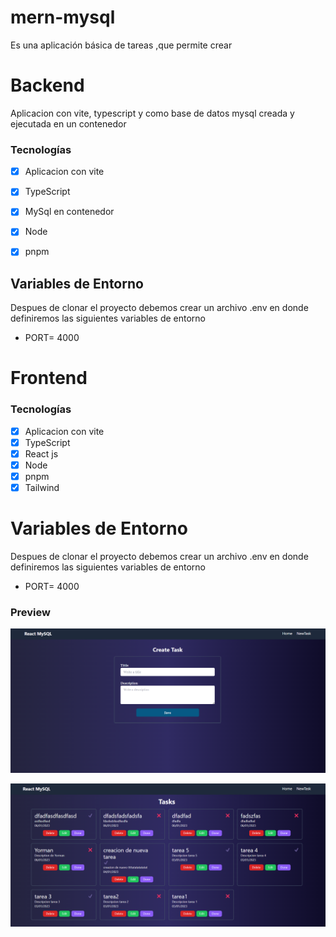 # mern-mysql
Es una aplicación básica de tareas ,que permite crear  


# Backend
Aplicacion con vite, typescript y como base de datos mysql creada y ejecutada en un contenedor
### Tecnologías

- [x] Aplicacion con vite
- [x] TypeScript
- [x] MySql en contenedor
- [x] Node
- [x] pnpm 


## Variables de Entorno
Despues de clonar el proyecto debemos crear un archivo .env  en donde definiremos las siguientes variables de entorno 
- PORT= 4000

# Frontend

### Tecnologías

- [x] Aplicacion con vite
- [x] TypeScript
- [x] React js
- [x] Node
- [x] pnpm 
- [x] Tailwind

# Variables de Entorno
Despues de clonar el proyecto debemos crear un archivo .env  en donde definiremos las siguientes variables de entorno 
- PORT= 4000

 ### Preview


<p align="center">
    <img src="./assets/taskform.png" />
<p/>


<p align="center">
    <img src="./assets/taskpage.png" />
<p/>



